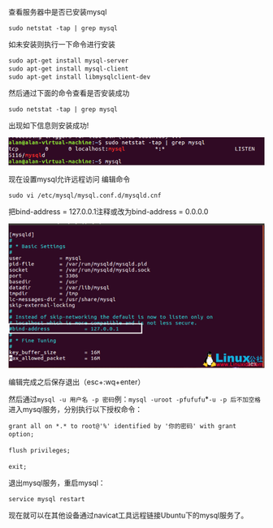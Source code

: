 查看服务器中是否已安装mysql
```
sudo netstat -tap | grep mysql
```
如未安装则执行一下命令进行安装
 ```
sudo apt-get install mysql-server
sudo apt-get install mysql-client
sudo apt-get install libmysqlclient-dev
```
然后通过下面的命令查看是否安装成功
```
sudo netstat -tap | grep mysql
```
出现如下信息则安装成功!

![image](https://github.com/FU-9/FU-9/blob/master/img/8038576-dee455ba8b6dc130.png)

现在设置mysql允许远程访问
编辑命令
```
sudo vi /etc/mysql/mysql.conf.d/mysqld.cnf
```
把bind-address = 127.0.0.1注释或改为bind-address = 0.0.0.0

![image](https://github.com/FU-9/FU-9/blob/master/img/8038576-287bc3db3d6d925e.png)

编辑完成之后保存退出（esc+:wq+enter）

然后通过`mysql -u 用户名 -p 密码`例：`mysql -uroot -pfufufu`*`-u -p 后不加空格` 进入mysql服务，分别执行以下授权命令：
```
grant all on *.* to root@'%' identified by '你的密码' with grant option;

flush privileges;

exit;
```
退出mysql服务，重启mysql：
```
service mysql restart
```
现在就可以在其他设备通过navicat工具远程链接Ubuntu下的mysql服务了。
